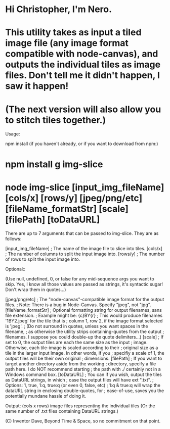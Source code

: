 # Hi Christopher, I'm Nero.

# This utility takes as input a tiled image file (any image format compatible with node-canvas), and outputs the individual tiles as image files. Don't tell me it didn't happen, I saw it happen!

# (The next version will also allow you to stitch tiles together.)

Usage: 

npm install (if you haven't already, or if you want to download from npm:)

# npm install g img-slice

# node img-slice [input_img_fileName] [cols/x] [rows/y] [jpeg/png/etc] [fileName_formatStr] [scale] [filePath] [toDataURL]

There are up to 7 arguments that can be passed to img-slice. They are as follows:

[input_img_fileName]	; The name of the image file to slice into tiles.
[cols/x]				; The number of columns to split the input image into.
[rows/y]				; The number of rows to split the input image into.

Optional::

(Use null, undefined, 0, or false for any mid-sequence args you want to skip. Yes, I know all those values are passed as strings, it's syntactic sugar! Don't wrap them in quotes...)

[jpeg/png/etc]			; The "node-canvas"-compatible image format for the output files.
						; Note: There is a bug in Node-Canvas. Specify "jpeg", not "jpg".
[fileName_formatStr]	; Optional formatting string for output filenames, sans file extension.
						; Example might be: {c}BY{r}
						; This would produce filenames '1BY2.jpeg' for the tile that is
						; column 1, row 2, if the image format selected is 'jpeg'.
						; (Do not surround in quotes, unless you want spaces in the filename,
						; as otherwise the utility strips containing-quotes from the output
						; filenames. I suppose you could double-up the quote delimiters...)
[scale]					; If set to 0, the output tiles are each the same size as the input
						; image. Otherwise, each tile-image is scaled according to their
						; original size as a tile in the larger input Image. In other words, if you
						; specifiy a scale of 1, the output tiles will be their own original
						; dimensions.
[filePath]				; If you want to target another directory aside from the working
						; directory, specify a file path here. I do NOT recommend starting
						; the path with ./ certainly not in a Windows command box.
[toDataURL]				; You can if you wish, output the tiles as DataURL strings, in which
						; case the output files will have ext ".txt".
						; Options: 1, true, 1:q, true:q (or even 0, false, etc)
						; 1:q & true:q will wrap the dataURL string in enclosing double-quotes, for
						; ease-of-use, saves you the potentially mundane hassle of doing it.


Output: (cols x rows) image files representing the individual tiles (Or the same number of .txt files containing DataURL strings.)

(C) Inventor Dave, Beyond Time & Space, so no commitment on that point.